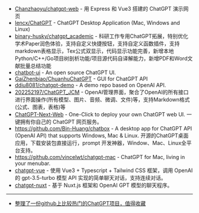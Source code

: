 - [Chanzhaoyu/chatgpt-web](https://github.com/Chanzhaoyu/chatgpt-web) - 用 Express 和 Vue3 搭建的 ChatGPT 演示网页
- [lencx/ChatGPT](https://github.com/lencx/ChatGPT) - ChatGPT Desktop Application (Mac, Windows and Linux)
- [binary-husky/chatgpt_academic](https://github.com/binary-husky/chatgpt_academic) - 科研工作专用ChatGPT拓展，特别优化学术Paper润色体验，支持自定义快捷按钮，支持自定义函数插件，支持markdown表格显示，Tex公式双显示，代码显示功能完善，新增本地Python/C++/Go项目树剖析功能/项目源代码自译解能力，新增PDF和Word文献批量总结功能
- [chatbot-ui](https://github.com/mckaywrigley/chatbot-ui) - An open source ChatGPT UI.
- [GaiZhenbiao/ChuanhuChatGPT](https://github.com/GaiZhenbiao/ChuanhuChatGPT) - GUI for ChatGPT API
- [ddiu8081/chatgpt-demo](https://github.com/ddiu8081/chatgpt-demo) - A demo repo based on OpenAI API.
- [202252197/ChatGPT_JCM](https://github.com/202252197/ChatGPT_JCM) - OpenAI管理界面，聚合了OpenAI的所有接口进行界面操作(所有模型、图片、音频、微调、文件)等，支持Markdown格式(公式、图表，表格)等
- [ChatGPT-Next-Web](https://github.com/Yidadaa/ChatGPT-Next-Web) - One-Click to deploy your own ChatGPT web UI. 一键拥有你自己的 ChatGPT 网页服务。
- https://github.com/Bin-Huang/chatbox - A desktop app for ChatGPT API (OpenAI API) that supports Windows, Mac & Linux. 开源的ChatGPT桌面应用，下载安装包直接运行，prompt 开发神器，Window、Mac、Linux全平台支持。
- https://github.com/vincelwt/chatgpt-mac - ChatGPT for Mac, living in your menubar.
- [chatgpt-vue](https://github.com/lianginx/chatgpt-vue) - 使用 Vue3 + Typescript + Tailwind CSS 框架，调用 OpenAI 的 gpt-3.5-turbo 模型 API 实现的简单聊天对话，支持连续对话。
- [chatgpt-nuxt](https://github.com/lianginx/chatgpt-nuxt) - 基于 Nuxt.js 框架和 OpenAI GPT 模型的聊天程序。

--- 

- [整理了一份github上比较热门的ChatGPT项目，值得收藏](https://blog.csdn.net/sinat_28521487/article/details/129745595)
